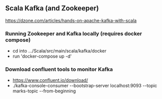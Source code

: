 ## Scala Kafka (and Zookeeper)

https://dzone.com/articles/hands-on-apache-kafka-with-scala

### Running Zookeeper and Kafka locally (requires docker compose)

* cd into .../Scala/src/main/scala/kafka/docker
* run 'docker-compose up -d'

### Download confluent tools to monitor Kafka

* https://www.confluent.io/download/
* ./kafka-console-consumer --bootstrap-server localhost:9093 --topic marks-topic --from-beginning